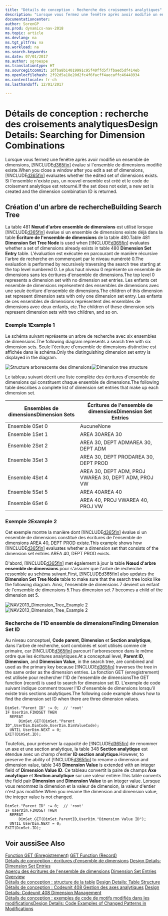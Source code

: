 ```yaml
---
title: "Détails de conception - Recherche des croisements analytiques"
description: "Lorsque vous fermez une fenêtre après avoir modifié un ensemble de dimensions, [!INCLUDE[d365fin](includes/d365fin_md.md)] évalue si l'ensemble de dimensions modifié existe. Si l'ensemble n'existe pas, un nouvel ensemble est créé et le code de croisement analytique est retourné."
documentationcenter: 
author: SorenGP
ms.prod: dynamics-nav-2018
ms.topic: article
ms.devlang: na
ms.tgt_pltfrm: na
ms.workload: na
ms.search.keywords: 
ms.date: 07/01/2017
ms.author: sgroespe
ms.translationtype: HT
ms.sourcegitcommit: 1dfba8b14019991c95f40ffd5f7fbaed5df414eb
ms.openlocfilehash: 2f92d5a18e20d2fc4f6facff4aecaffc46448934
ms.contentlocale: fr-ch
ms.lasthandoff: 12/01/2017

---
```

# <a name="design-details-searching-for-dimension-combinations"></a><span data-ttu-id="ffe67-104">Détails de conception : recherche des croisements analytiques</span><span class="sxs-lookup"><span data-stu-id="ffe67-104">Design Details: Searching for Dimension Combinations</span></span>
<span data-ttu-id="ffe67-105">Lorsque vous fermez une fenêtre après avoir modifié un ensemble de dimensions, [!INCLUDE[d365fin](includes/d365fin_md.md)] évalue si l'ensemble de dimensions modifié existe.</span><span class="sxs-lookup"><span data-stu-id="ffe67-105">When you close a window after you edit a set of dimensions, [!INCLUDE[d365fin](includes/d365fin_md.md)] evaluates whether the edited set of dimensions exists.</span></span> <span data-ttu-id="ffe67-106">Si l'ensemble n'existe pas, un nouvel ensemble est créé et le code de croisement analytique est retourné.</span><span class="sxs-lookup"><span data-stu-id="ffe67-106">If the set does not exist, a new set is created and the dimension combination ID is returned.</span></span>  

## <a name="building-search-tree"></a><span data-ttu-id="ffe67-107">Création d'un arbre de recherche</span><span class="sxs-lookup"><span data-stu-id="ffe67-107">Building Search Tree</span></span>  
 <span data-ttu-id="ffe67-108">La table 481 **Nœud d'arbre ensemble de dimensions** est utilisé lorsque [!INCLUDE[d365fin](includes/d365fin_md.md)] évalue si un ensemble de dimensions existe déjà dans la table **Écriture de l'ensemble de dimensions** de la table 480.</span><span class="sxs-lookup"><span data-stu-id="ffe67-108">Table 481 **Dimension Set Tree Node** is used when [!INCLUDE[d365fin](includes/d365fin_md.md)] evaluates whether a set of dimensions already exists in table 480 **Dimension Set Entry** table.</span></span> <span data-ttu-id="ffe67-109">L'évaluation est exécutée en parcourant de manière récursive l'arbre de recherche en commençant par le niveau numéroté 0.</span><span class="sxs-lookup"><span data-stu-id="ffe67-109">The evaluation is performed by recursively traversing the search tree starting at the top level numbered 0.</span></span> <span data-ttu-id="ffe67-110">Le plus haut niveau 0 représente un ensemble de dimensions sans les écritures d'ensemble de dimensions.</span><span class="sxs-lookup"><span data-stu-id="ffe67-110">The top level 0 represents a dimension set with no dimension set entries.</span></span> <span data-ttu-id="ffe67-111">Les enfants cet ensemble de dimensions représentent des ensembles de dimensions avec une seule écriture d'ensemble de dimensions.</span><span class="sxs-lookup"><span data-stu-id="ffe67-111">The children of this dimension set represent dimension sets with only one dimension set entry.</span></span> <span data-ttu-id="ffe67-112">Les enfants de ces ensembles de dimensions représentent des ensembles de dimensions avec deux enfants, etc.</span><span class="sxs-lookup"><span data-stu-id="ffe67-112">The children of these dimension sets represent dimension sets with two children, and so on.</span></span>  

### <a name="example-1"></a><span data-ttu-id="ffe67-113">Exemple 1</span><span class="sxs-lookup"><span data-stu-id="ffe67-113">Example 1</span></span>  
 <span data-ttu-id="ffe67-114">Le schéma suivant représente un arbre de recherche avec six ensembles de dimensions.</span><span class="sxs-lookup"><span data-stu-id="ffe67-114">The following diagram represents a search tree with six dimension sets.</span></span> <span data-ttu-id="ffe67-115">Seule l'écriture d'ensemble de dimensions distinctive est affichée dans le schéma.</span><span class="sxs-lookup"><span data-stu-id="ffe67-115">Only the distinguishing dimension set entry is displayed in the diagram.</span></span>  

 <span data-ttu-id="ffe67-116">![Structure arborescente des dimensions](media/nav2013_dimension_tree.png "NAV2013_Dimension_Tree")</span><span class="sxs-lookup"><span data-stu-id="ffe67-116">![Dimension tree structure](media/nav2013_dimension_tree.png "NAV2013_Dimension_Tree")</span></span>  

 <span data-ttu-id="ffe67-117">Le tableau suivant décrit une liste complète des écritures d'ensemble de dimensions qui constituent chaque ensemble de dimensions.</span><span class="sxs-lookup"><span data-stu-id="ffe67-117">The following table describes a complete list of dimension set entries that make up each dimension set.</span></span>  

|<span data-ttu-id="ffe67-118">Ensembles de dimensions</span><span class="sxs-lookup"><span data-stu-id="ffe67-118">Dimension Sets</span></span>|<span data-ttu-id="ffe67-119">Écritures de l'ensemble de dimensions</span><span class="sxs-lookup"><span data-stu-id="ffe67-119">Dimension Set Entries</span></span>|  
|--------------------|---------------------------|  
|<span data-ttu-id="ffe67-120">Ensemble 0</span><span class="sxs-lookup"><span data-stu-id="ffe67-120">Set 0</span></span>|<span data-ttu-id="ffe67-121">Aucune</span><span class="sxs-lookup"><span data-stu-id="ffe67-121">None</span></span>|  
|<span data-ttu-id="ffe67-122">Ensemble 1</span><span class="sxs-lookup"><span data-stu-id="ffe67-122">Set 1</span></span>|<span data-ttu-id="ffe67-123">AREA 30</span><span class="sxs-lookup"><span data-stu-id="ffe67-123">AREA 30</span></span>|  
|<span data-ttu-id="ffe67-124">Ensemble 2</span><span class="sxs-lookup"><span data-stu-id="ffe67-124">Set 2</span></span>|<span data-ttu-id="ffe67-125">AREA 30, DEPT ADM</span><span class="sxs-lookup"><span data-stu-id="ffe67-125">AREA 30, DEPT ADM</span></span>|  
|<span data-ttu-id="ffe67-126">Ensemble 3</span><span class="sxs-lookup"><span data-stu-id="ffe67-126">Set 3</span></span>|<span data-ttu-id="ffe67-127">AREA 30, DEPT PROD</span><span class="sxs-lookup"><span data-stu-id="ffe67-127">AREA 30, DEPT PROD</span></span>|  
|<span data-ttu-id="ffe67-128">Ensemble 4</span><span class="sxs-lookup"><span data-stu-id="ffe67-128">Set 4</span></span>|<span data-ttu-id="ffe67-129">AREA 30, DEPT ADM, PROJ VW</span><span class="sxs-lookup"><span data-stu-id="ffe67-129">AREA 30, DEPT ADM, PROJ VW</span></span>|  
|<span data-ttu-id="ffe67-130">Ensemble 5</span><span class="sxs-lookup"><span data-stu-id="ffe67-130">Set 5</span></span>|<span data-ttu-id="ffe67-131">AREA 40</span><span class="sxs-lookup"><span data-stu-id="ffe67-131">AREA 40</span></span>|  
|<span data-ttu-id="ffe67-132">Ensemble 6</span><span class="sxs-lookup"><span data-stu-id="ffe67-132">Set 6</span></span>|<span data-ttu-id="ffe67-133">AREA 40, PROJ VW</span><span class="sxs-lookup"><span data-stu-id="ffe67-133">AREA 40, PROJ VW</span></span>|  

### <a name="example-2"></a><span data-ttu-id="ffe67-134">Exemple 2</span><span class="sxs-lookup"><span data-stu-id="ffe67-134">Example 2</span></span>  
 <span data-ttu-id="ffe67-135">Cet exemple montre la manière dont [!INCLUDE[d365fin](includes/d365fin_md.md)] évalue si un ensemble de dimensions constitué des écritures de l'ensemble de dimensions AREA 40, DEPT PROD existe.</span><span class="sxs-lookup"><span data-stu-id="ffe67-135">This example shows how [!INCLUDE[d365fin](includes/d365fin_md.md)] evaluates whether a dimension set that consists of the dimension set entries AREA 40, DEPT PROD exists.</span></span>  

 <span data-ttu-id="ffe67-136">D'abord, [!INCLUDE[d365fin](includes/d365fin_md.md)] met également à jour la table **Nœud d'arbre ensemble de dimensions** pour s'assurer que l'arbre de recherche ressemble au schéma suivant.</span><span class="sxs-lookup"><span data-stu-id="ffe67-136">First, [!INCLUDE[d365fin](includes/d365fin_md.md)] also updates the **Dimension Set Tree Node** table to make sure that the search tree looks like the following diagram.</span></span> <span data-ttu-id="ffe67-137">Ainsi, l'ensemble de dimensions 7 devient un enfant de l'ensemble de dimensions 5.</span><span class="sxs-lookup"><span data-stu-id="ffe67-137">Thus dimension set 7 becomes a child of the dimension set 5.</span></span>  

 <span data-ttu-id="ffe67-138">![NAV2013&#95;Dimension&#95;Tree&#95;Example 2](media/nav2013_dimension_tree_example2.png "NAV2013_Dimension_Tree_Example2")</span><span class="sxs-lookup"><span data-stu-id="ffe67-138">![NAV2013&#95;Dimension&#95;Tree&#95;Example 2](media/nav2013_dimension_tree_example2.png "NAV2013_Dimension_Tree_Example2")</span></span>  

### <a name="finding-dimension-set-id"></a><span data-ttu-id="ffe67-139">Recherche de l'ID ensemble de dimensions</span><span class="sxs-lookup"><span data-stu-id="ffe67-139">Finding Dimension Set ID</span></span>  
 <span data-ttu-id="ffe67-140">Au niveau conceptuel, **Code parent**, **Dimension** et **Section analytique**, dans l'arbre de recherche, sont combinés et sont utilisés comme clé primaire, car [!INCLUDE[d365fin](includes/d365fin_md.md)] parcourt l'arborescence dans le même ordre que les écritures analytiques.</span><span class="sxs-lookup"><span data-stu-id="ffe67-140">At a conceptual level, **Parent ID**, **Dimension**, and **Dimension Value**, in the search tree, are combined and used as the primary key because [!INCLUDE[d365fin](includes/d365fin_md.md)] traverses the tree in the same order as the dimension entries.</span></span> <span data-ttu-id="ffe67-141">La fonction GET (enregistrement) est utilisée pour rechercher l'ID de l'ensemble de dimensions</span><span class="sxs-lookup"><span data-stu-id="ffe67-141">The GET function (record) is used to search for dimension set ID.</span></span> <span data-ttu-id="ffe67-142">L'exemple de code suivant indique comment trouver l'ID d'ensemble de dimensions lorsqu'il existe trois sections analytiques.</span><span class="sxs-lookup"><span data-stu-id="ffe67-142">The following code example shows how to find the dimension set ID when there are three dimension values.</span></span>  

```  
DimSet."Parent ID" := 0;  // 'root'  
IF UserDim.FINDSET THEN  
  REPEAT  
      DimSet.GET(DimSet."Parent ID",UserDim.DimCode,UserDim.DimValueCode);  
  UNTIL UserDim.NEXT = 0;  
EXIT(DimSet.ID);  

```  

 <span data-ttu-id="ffe67-143">Toutefois, pour préserver la capacité de [!INCLUDE[d365fin](includes/d365fin_md.md)] de renommer un axe et une section analytique, la table 348 **Section analytique** est étendue avec un champ d'entier **ID section analytique**.</span><span class="sxs-lookup"><span data-stu-id="ffe67-143">However, to preserve the ability of [!INCLUDE[d365fin](includes/d365fin_md.md)] to rename a dimension and dimension value, table 348 **Dimension Value** is extended with an integer field of **Dimension Value ID**.</span></span> <span data-ttu-id="ffe67-144">Ce tableau convertit la paire de champs **Axe analytique** et **Section analytique** sur une valeur entière.</span><span class="sxs-lookup"><span data-stu-id="ffe67-144">This table converts the field pair **Dimension** and **Dimension Value** to an integer value.</span></span> <span data-ttu-id="ffe67-145">Lorsque vous renommez la dimension et la valeur de dimension, la valeur d'entier n'est pas modifiée.</span><span class="sxs-lookup"><span data-stu-id="ffe67-145">When you rename the dimension and dimension value, the integer value is not changed.</span></span>  

```  
DimSet."Parent ID" := 0;  // 'root'  
IF UserDim.FINDSET THEN  
  REPEAT  
      DimSet.GET(DimSet.ParentID,UserDim."Dimension Value ID");  
  UNTIL UserDim.NEXT = 0;  
EXIT(DimSet.ID);  

```  

## <a name="see-also"></a><span data-ttu-id="ffe67-146">Voir aussi</span><span class="sxs-lookup"><span data-stu-id="ffe67-146">See Also</span></span>  
 <span data-ttu-id="ffe67-147">[Fonction GET (Enregistrement)](https://msdn.microsoft.com/en-us/library/dd301056.aspx)  </span><span class="sxs-lookup"><span data-stu-id="ffe67-147">[GET Function (Record)](https://msdn.microsoft.com/en-us/library/dd301056.aspx)  </span></span>  
 <span data-ttu-id="ffe67-148">[Détails de conception : écritures d'ensemble de dimensions](design-details-dimension-set-entries.md) </span><span class="sxs-lookup"><span data-stu-id="ffe67-148">[Design Details: Dimension Set Entries](design-details-dimension-set-entries.md) </span></span>  
 <span data-ttu-id="ffe67-149">[Aperçu des écritures de l'ensemble de dimensions](design-details-dimension-set-entries-overview.md) </span><span class="sxs-lookup"><span data-stu-id="ffe67-149">[Dimension Set Entries Overview](design-details-dimension-set-entries-overview.md) </span></span>  
 <span data-ttu-id="ffe67-150">[Détails de conception : structure de la table](design-details-table-structure.md) </span><span class="sxs-lookup"><span data-stu-id="ffe67-150">[Design Details: Table Structure](design-details-table-structure.md) </span></span>  
 <span data-ttu-id="ffe67-151">[Détails de conception : Codeunit 408 Gestion des axes analytiques](design-details-codeunit-408-dimension-management.md) </span><span class="sxs-lookup"><span data-stu-id="ffe67-151">[Design Details: Codeunit 408 Dimension Management](design-details-codeunit-408-dimension-management.md) </span></span>  
 [<span data-ttu-id="ffe67-152">Détails de conception : exemples de code de motifs modifiés dans les modifications</span><span class="sxs-lookup"><span data-stu-id="ffe67-152">Design Details: Code Examples of Changed Patterns in Modifications</span></span>](design-details-code-examples-of-changed-patterns-in-modifications.md)

